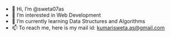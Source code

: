- 👋 Hi, I’m @sweta07as
- 👀 I’m interested in Web Development
- 🌱 I’m currently learning Data Structures and Algorithms
- 📫 To reach me, here is my mail id: kumarisweta.as@gmail.com

<!---
sweta07as/sweta07as is a ✨ special ✨ repository because its `README.md` (this file) appears on your GitHub profile.
You can click the Preview link to take a look at your changes.
--->
